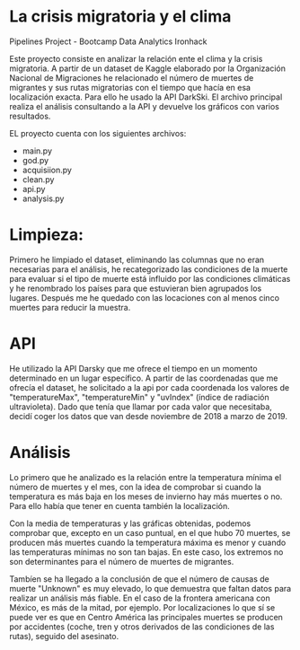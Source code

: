 # La crisis migratoria y el clima
Pipelines Project - Bootcamp Data Analytics Ironhack

Este proyecto consiste en analizar la relación ente el clima y la crisis migratoria. A partir de un dataset de Kaggle elaborado por la Organización Nacional de Migraciones he relacionado el número de muertes de migrantes y sus rutas migratorias con el tiempo que hacía en esa localización exacta. Para ello he usado la API DarkSki. El archivo principal realiza el análisis consultando a la API y devuelve los gráficos con varios resultados.

EL proyecto cuenta con los siguientes archivos:

- main.py
- god.py
- acquisiion.py
- clean.py
- api.py
- analysis.py

# Limpieza:

Primero he limpiado el dataset, eliminando las columnas que no eran necesarias para el análisis, he recategorizado las condiciones de la muerte para evaluar si el tipo de muerte está influido por las condiciones climáticas y he renombrado los países para que estuvieran bien agrupados los lugares. Después me he quedado con las locaciones con al menos cinco muertes para reducir la muestra.

# API

He utilizado la API Darsky que me ofrece el tiempo en un momento determinado en un lugar específico. A partir de las coordenadas que me ofrecía el dataset, he solicitado a la api por cada coordenada los valores de "temperatureMax", "temperatureMin" y "uvIndex" (índice de radiación ultravioleta). Dado que tenía que llamar por cada valor que necesitaba, decidí coger los datos que van desde noviembre de 2018 a marzo de 2019.

# Análisis

Lo primero que he analizado es la relación entre la temperatura mínima el número de muertes y el mes, con la idea de comprobar si cuando la temperatura es más baja en los meses de invierno hay más muertes o no. Para ello había que tener en cuenta también la localización.

Con la media de temperaturas y las gráficas obtenidas, podemos comprobar que, excepto en un caso puntual, en el que hubo 70 muertes, se producen más muertes cuando la temperatura máxima es menor y cuando las temperaturas mínimas no son tan bajas. En este caso, los extremos no son determinantes para el número de muertes de migrantes.

Tambíen se ha llegado a la conclusión de que el número de causas de muerte "Unknown" es muy elevado, lo que demuestra que faltan datos para realizar un análisis más fiable. En el caso de la frontera americana con México, es más de la mitad, por ejemplo. Por localizaciones lo que sí se puede ver es que en Centro América las principales muertes se producen por accidentes (coche, tren y otros derivados de las condiciones de las rutas), seguido del asesinato.
